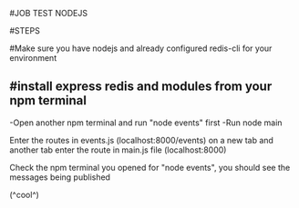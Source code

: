 #JOB TEST NODEJS

#STEPS

#Make sure you have nodejs and already configured redis-cli for your environment

#install express redis and modules from your npm terminal
-
-Open another npm terminal and run "node events" first 
-Run node main

Enter the routes in events.js  (localhost:8000/events) on a new tab and another tab enter the route in main.js file (localhost:8000)

Check the npm terminal you opened for "node events", you should see the messages being published

(^cool^)